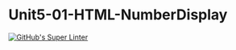 # Unit5-01-HTML-NumberDisplay
[![GitHub's Super Linter](https://github.com/ICS20-Programming-LilyC/Unit5-01-HTML-NumberDisplay/workflows/GitHub's%20Super%20Linter/badge.svg)](https://github.com/ICS20-Programming-LilyC/Unit5-01-HTML-NumberDisplay/actions)